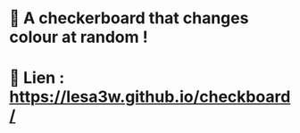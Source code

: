 # 🎨 A checkerboard that changes colour at random !

# 🔗 Lien : https://lesa3w.github.io/checkboard/
